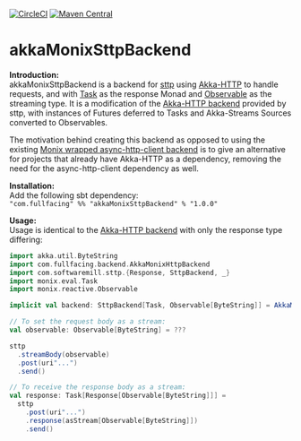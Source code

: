[![CircleCI](https://circleci.com/gh/fullfacing/akkaMonixSttpBackend.svg?style=shield&circle-token=2547983c39c2197e6663282e9ae20f77eb97e03b)](https://circleci.com/gh/fullfacing/akkaMonixSttpBackend)
[![Maven Central](https://img.shields.io/nexus/s/https/oss.sonatype.org/com.fullfacing/sttp-akka-monix.12.svg)](https://oss.sonatype.org/content/repositories/com/fullfacing/sttp-akka-monix.12_2.12/)

# akkaMonixSttpBackend
**Introduction:**<br/>
akkaMonixSttpBackend is a backend for [sttp](https://sttp.readthedocs.io/en/latest/index.html) using [Akka-HTTP](https://doc.akka.io/docs/akka-http/current/index.html) to handle requests, and with [Task](https://monix.io/docs/3x/eval/task.html) as the response Monad and [Observable](https://monix.io/docs/3x/reactive/observable.html) as the streaming type. It is a modification of the [Akka-HTTP backend](https://sttp.readthedocs.io/en/latest/backends/akkahttp.html) provided by sttp, with instances of Futures deferred to Tasks and Akka-Streams Sources converted to Observables.

The motivation behind creating this backend as opposed to using the existing [Monix wrapped async-http-client backend](https://sttp.readthedocs.io/en/latest/backends/asynchttpclient.html) is to give an alternative for projects that already have Akka-HTTP as a dependency, removing the need for the async-http-client dependency as well.

**Installation:**<br/>
Add the following sbt dependency:<br/>
`"com.fullfacing" %% "akkaMonixSttpBackend" % "1.0.0"`

**Usage:**<br/>
Usage is identical to the [Akka-HTTP backend](https://sttp.readthedocs.io/en/latest/backends/akkahttp.html) with only the response type differing:
```scala
import akka.util.ByteString
import com.fullfacing.backend.AkkaMonixHttpBackend
import com.softwaremill.sttp.{Response, SttpBackend, _}
import monix.eval.Task
import monix.reactive.Observable

implicit val backend: SttpBackend[Task, Observable[ByteString]] = AkkaMonixHttpBackend()

// To set the request body as a stream:
val observable: Observable[ByteString] = ???

sttp
  .streamBody(observable)
  .post(uri"...")
  .send()

// To receive the response body as a stream:
val response: Task[Response[Observable[ByteString]]] =
  sttp
    .post(uri"...")
    .response(asStream[Observable[ByteString]])
    .send()
```
